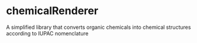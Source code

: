 # chemicalRenderer

A simplified library that converts organic chemicals into chemical structures according to IUPAC nomenclature
